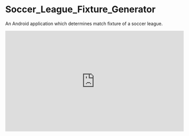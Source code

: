 # Soccer_League_Fixture_Generator
An Android application which determines match fixture of a soccer league.



  <iframe width="560" height="315" src="https://www.youtube.com/embed/ikeQqeGR1PY" frameborder="0" allow="accelerometer; autoplay; clipboard-write; encrypted-media; gyroscope; picture-in-picture" allowfullscreen></iframe>
